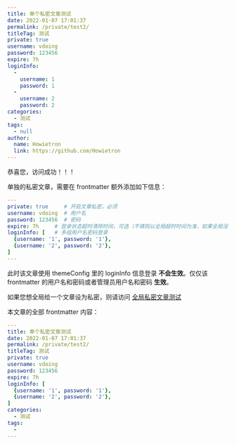```yaml
---
title: 单个私密文章测试
date: 2022-01-07 17:01:37
permalink: /private/test2/
titleTag: 测试
private: true
username: vdoing
password: 123456
expire: 7h
loginInfo: 
  - 
    username: 1
    password: 1
  - 
    username: 2
    password: 2
categories: 
  - 测试
tags: 
  - null
author: 
  name: Howietron
  link: https://github.com/Howietron
---
```


恭喜您，访问成功！！！

单独的私密文章，需要在 frontmatter 额外添加如下信息：


```yml
---
private: true     # 开启文章私密，必须
username: vdoing  # 用户名
password: 123456  # 密码
expire: 7h     # 登录状态超时清除时间，可选（不填则以全局超时时间为准，如果全局没有设置，则默认是一天）
loginInfo: [   # 多组用户名密码登录
  {username: '1', password: '1'},
  {username: '2', password: '2'},
]
---
```

此时该文章使用 themeConfig 里的 loginInfo 信息登录 **不会生效**。仅仅该 frontmatter 的用户名和密码或者管理员用户名和密码 **生效**。

如果您想全局给一个文章设为私密，则请访问 [全局私密文章测试](/private/test1/)

本文章的全部 frontmatter 内容：

```yml
---
title: 单个私密文章测试
date: 2022-01-07 17:01:37
permalink: /private/test2/
titleTag: 测试
private: true
username: vdoing
password: 123456
expire: 7h
loginInfo: [
  {username: '1', password: '1'},
  {username: '2', password: '2'},
]
categories: 
  - 测试
tags: 
  - 
---
```